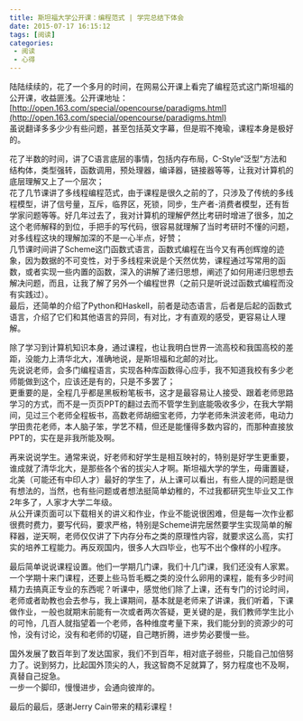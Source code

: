 ```yaml
---
title: 斯坦福大学公开课：编程范式 | 学完总结下体会
date: 2015-07-17 16:15:12
tags: [阅读]
categories: 
 - 阅读
 - 心得
---
```

陆陆续续的，花了一个多月的时间，在网易公开课上看完了编程范式这门斯坦福的公开课，收益匪浅。公开课地址：[http://open.163.com/special/opencourse/paradigms.html](http://open.163.com/special/opencourse/paradigms.html)  
虽说翻译多多少少有些问题，甚至包括英文字幕，但是瑕不掩瑜，课程本身是极好的。

花了半数的时间，讲了C语言底层的事情，包括内存布局，C-Style“泛型”方法和结构体，类型强转，函数调用，预处理器，编译器，链接器等等，让我对计算机的底层理解又上了一个层次；  
花了几节课讲了多线程编程范式，由于课程是很久之前的了，只涉及了传统的多线程模型，讲了信号量，互斥，临界区，死锁，同步，生产者-消费者模型，还有哲学家问题等等。好几年过去了，我对计算机的理解俨然比考研时增进了很多，加之这个老师解释的到位，手把手的写代码，很容易就理解了当时考研时不懂的问题，对多线程这块的理解加深的不是一心半点，好赞；  
几节课时间讲了Scheme这门函数式语言，函数式编程在当今又有再创辉煌的迹象，因为数据的不可变性，对于多线程来说是个天然优势，课程通过写常用的函数，或者实现一些内置的函数，深入的讲解了递归思想，阐述了如何用递归思想去解决问题，而且，让我了解了另外一个编程世界（之前只是听说过函数式编程而没有实践过）。  
最后，还简单的介绍了Python和Haskell，前者是动态语言，后者是后起的函数式语言，介绍了它们和其他语言的异同，有对比，才有直观的感受，更容易让人理解。

除了学习到计算机知识本身，通过课程，也让我明白世界一流高校和我国高校的差距，没能力上清华北大，准确地说，是斯坦福和北邮的对比。  
先说说老师，会多门编程语言，实现各种库函数得心应手，我不知道我校有多少老师能做到这个，应该还是有的，只是不多罢了；  
更重要的是，全程几乎都是黑板粉笔板书，这才是最容易让人接受、跟着老师思路学习的方式，而不是一页页PPT的翻过去而不管学生到底能吸收多少，在我大学期间，见过三个老师全程板书，高数老师胡细宝老师，力学老师朱洪波老师，电动力学田贵花老师，本人脑子笨，学艺不精，但还是能懂得多数内容的，而那种直接放PPT的，实在是非我所能及啊。

再来说说学生。通常来说，好老师和好学生是相互映衬的，特别是好学生更重要，谁成就了清华北大，是那些各个省的拔尖人才啊。斯坦福大学的学生，毋庸置疑，北美（可能还有中印人才）最好的学生了，从上课可以看出，有些人提的问题是很有想法的，当然，也有些问题或者想法挺简单幼稚的，不过我都研究生毕业又工作2年多了，人家才大学二年级。  
从公开课页面可以下载相关的讲义和作业，作业不能说很困难，但是每一次作业都很费时费力，要写代码，要求严格，特别是Scheme讲完居然要学生实现简单的解释器，逆天啊，老师仅仅讲了下内存分布之类的原理性内容，就要求这么高，实打实的培养工程能力。再反观国内，很多人大四毕业，也写不出个像样的小程序。

最后简单说说课程设置。他们一学期几门课，我们十几门课，我们还没有人家累。一个学期十来门课程，还要上些马哲毛概之类的没什么卵用的课程，能有多少时间精力去搞真正专业的东西呢？听课中，感觉他们除了上课，还有专门的讨论时间，老师或者助教也会去参与，我上课期间，基本就是老师来了讲课，我们听着，下课做作业，一般也就期末前能有一次或者两次答疑，更关键的是，我们教师学生比小的可怜，几百人就指望着一个老师，各种维度考量下来，我们能分到的资源少的可怜，没有讨论，没有和老师的切磋，自己瞎折腾，进步势必要慢一些。

国外发展了数百年到了发达国家，我们不到百年，相对底子弱些，只能自己加倍努力了。说到努力，比起国外顶尖的人，我这智商不足就算了，努力程度也不及啊，真替自己捉急。  
一步一个脚印，慢慢进步，会通向彼岸的。

最后的最后，感谢Jerry Cain带来的精彩课程！